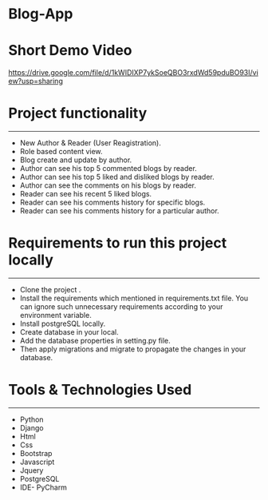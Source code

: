 # Blog-App

# Short Demo Video
https://drive.google.com/file/d/1kWIDIXP7ykSoeQBO3rxdWd59pduBO93I/view?usp=sharing

# Project functionality
------------------------
* New Author & Reader (User Reagistration).
* Role based content view.
* Blog create and update by author.
* Author can see his top 5 commented blogs by reader.
* Author can see his top 5 liked and disliked blogs by reader.
* Author can see the comments on his blogs by reader.
* Reader can see his recent 5 liked blogs.
* Reader can see his comments history for specific blogs.
* Reader can see his comments history for a particular author.

# Requirements to run this project locally
-------------------------------------------
* Clone the project .
* Install the requirements which mentioned in requirements.txt file. You can ignore such unnecessary        requirements according to your environment variable.
* Install postgreSQL locally.
* Create database in your local.
* Add the database properties in setting.py file.
* Then apply migrations and migrate to propagate the changes in your database.


# Tools & Technologies Used
---------------------------
* Python
* Django
* Html
* Css
* Bootstrap
* Javascript
* Jquery
* PostgreSQL
* IDE- PyCharm

